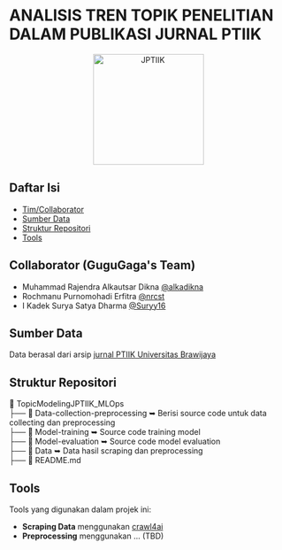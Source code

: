 # ANALISIS TREN TOPIK PENELITIAN DALAM PUBLIKASI JURNAL PTIIK

<p align="center">
  <img src="https://github.com/user-attachments/assets/51ba4164-4edc-4c26-bdb2-e21cfbc94abd" alt="JPTIIK" height="200"/>
</p>

## Daftar Isi
- [Tim/Collaborator](#collaborator-(gugugaga's-team))
- [Sumber Data](#sumber-data)
- [Struktur Repositori](#struktur-repositori)
- [Tools](#tools)

## Collaborator (GuguGaga's Team)
- Muhammad Rajendra Alkautsar Dikna [@alkadikna](http://github.com/alkadikna)
- Rochmanu Purnomohadi Erfitra [@nrcst](http://github.com/nrcst)
- I Kadek Surya Satya Dharma [@Suryy16](http://github.com/suryy16)

## Sumber Data
Data berasal dari arsip [jurnal PTIIK Universitas Brawijaya](https://j-ptiik.ub.ac.id/index.php/j-ptiik/issue/archive)

## Struktur Repositori
📁 TopicModelingJPTIIK_MLOps  
├── 📁 Data-collection-preprocessing ➥ Berisi source code untuk data collecting dan preprocessing  
├── 📁 Model-training ➥ Source code training model  
├── 📁 Model-evaluation ➥ Source code model evaluation  
├── 📁 Data ➥ Data hasil scraping dan preprocessing  
├── 📄 README.md  

## Tools
Tools yang digunakan dalam projek ini:
- **Scraping Data** menggunakan [crawl4ai](https://github.com/unclecode/crawl4ai)
- **Preprocessing** menggunakan ... (TBD)
